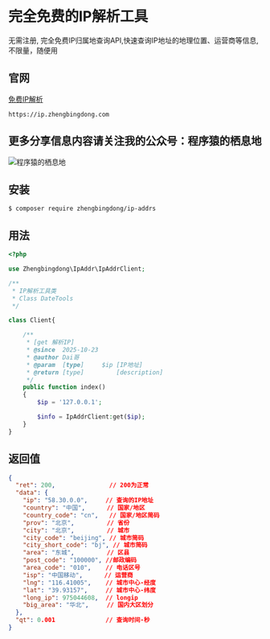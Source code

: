 
# 完全免费的IP解析工具

无需注册, 完全免费IP归属地查询API,快速查询IP地址的地理位置、运营商等信息,不限量，随便用


## 官网
<a href="https://ip.zhengbingdong.com" target="_blank">免费IP解析</a>
```shell
https://ip.zhengbingdong.com
```


## 更多分享信息内容请关注我的公众号：程序猿的栖息地
![程序猿的栖息地](https://pic.zhengbingdong.com/topic/20231102/09ca8dff1123c9e96badb5500604b86c.jpg)

## 安装

```shell
$ composer require zhengbingdong/ip-addrs
```

## 用法

```php
<?php

use Zhengbingdong\IpAddr\IpAddrClient;

/**
 * IP解析工具类
 * Class DateTools
 */

class Client{

    /**
     * [get 解析IP]
     * @since  2025-10-23
     * @author Dai哥
     * @param  [type]     $ip [IP地址]
     * @return [type]         [description]
     */
    public function index()
    {
        $ip = '127.0.0.1';

        $info = IpAddrClient:get($ip);
    }
}
```

## 返回值

```json
{
  "ret": 200,               // 200为正常
  "data": {
    "ip": "58.30.0.0",     // 查询的IP地址
    "country": "中国",      // 国家/地区
    "country_code": "cn",   // 国家/地区简码
    "prov": "北京",         // 省份
    "city": "北京",         // 城市
    "city_code": "beijing", // 城市简码
    "city_short_code": "bj", // 城市简码
    "area": "东城",         // 区县
    "post_code": "100000", //邮政编码
    "area_code": "010",    // 电话区号
    "isp": "中国移动",      // 运营商
    "lng": "116.41005",    // 城市中心-经度
    "lat": "39.93157",     // 城市中心-纬度
    "long_ip": 975044608,  // longip
    "big_area": "华北",     // 国内大区划分
  },
  "qt": 0.001              // 查询时间-秒
}
